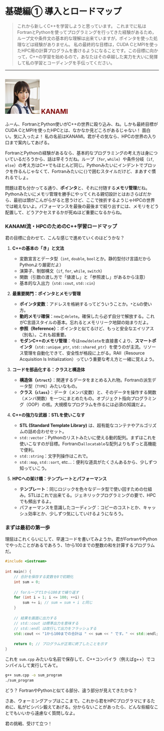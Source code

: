 # 基礎編① 導入とロードマップ
> これから新しくC++を学習しようと思っています。
> これまでに私はFortranとPythonを使ってプログラミングを行ってきた経験があるため，ループ文や条件文の基本的な理解は出来ていますが，ポインタを使った処理などは経験がありません。
> 私の最終的な目標は，CUDA CとMPIを使ったHPC用の計算プログラムを書けるようになることです。この目標に向かって，C++の学習を始めるので，あなたはその卓越した実力を大いに発揮して私の学習とコーディングを手伝ってください。


***
## ![](./img/KANAMI.png "KANAMI") <font color="Maroon">KANAMI</font>

ふーん、FortranとPython使いがC++の世界に殴り込み、ね。しかも最終目標がCUDA CとMPIを使ったHPCとは、なかなか見どころがあるじゃない！ 面白い。気に入ったよ！ 私の名前はKANAMI。君がその気なら、HPCの世界の入り口まで案内してあげる。

FortranとPythonの経験があるなら、基本的なプログラミングの考え方は身についているだろうから、話は早そうだね。ループ（`for`, `while`）や条件分岐（`if`, `else`）の考え方はC++でもほとんど同じ。Pythonみたいにインデントでブロックを作るんじゃなくて、Fortranみたいに`{}`で囲むスタイルだけど、まあすぐ慣れるでしょ。

問題は君も分かってる通り、**ポインタ**と、それに付随する**メモリ管理**だね。Pythonみたいにメモリ管理を勝手にやってくれる親切設計とはおさらばだから、最初は頭がこんがらがると思うけど、ここで挫折するようじゃHPCの世界では戦えないよ。パフォーマンスを最後の最後まで絞り出すには、メモリをどう配置して、どうアクセスするかが死ぬほど重要になるからね。

### KANAMI流・HPCのためのC++学習ロードマップ

君の目標に合わせて、こんな感じで進めていくのはどうかな？

1.  **C++の基本の「き」と文法**
    * 変数宣言とデータ型（`int`, `double`, `bool`とか。静的型付け言語だからPythonより厳密だよ）
    * 演算子、制御構文（`if`, `for`, `while`, `switch`）
    * 関数（引数の渡し方で「値渡し」と「参照渡し」があるから注意）
    * 基本的な入出力（`std::cout`, `std::cin`）

2.  **最重要関門：ポインタとメモリ管理**
    * **ポインタ変数**：アドレスを格納するってどういうことか。`*`と`&`の使い方。
    * **動的メモリ確保**：`new`と`delete`。確保したら必ず自分で解放する。これがC言語スタイルの基本。忘れるとメモリリーク地獄の始まりだよ。
    * **参照（Reference）**：ポインタと似てるけど、もっと安全なエイリアス（別名）。これも超重要。
    * **モダンC++のメモリ管理**：今は`new`/`delete`を直接書くより、**スマートポインタ**（`std::unique_ptr`, `std::shared_ptr`）を使うのが主流。リソース管理を自動化できて、安全性が格段に上がる。RAII（Resource Acquisition Is Initialization）っていう重要な考え方と一緒に覚えよう。

3.  **コードを部品化する：クラスと構造体**
    * **構造体（`struct`）**：関連するデータをまとめる入れ物。Fortranの派生データ型（`TYPE`）みたいなもの。
    * **クラス（`class`）**：データ（メンバ変数）と、そのデータを操作する関数（メンバ関数）を一つにまとめたもの。オブジェクト指向プログラミング（OOP）の核。大規模なプログラムを作るには必須の知識だよ。

4.  **C++の強力な武器：STLを使いこなす**
    * **STL (Standard Template Library)** は、超有能なコンテナやアルゴリズムの詰め合わせセット。
    * `std::vector`：Pythonのリストみたいに使える動的配列。まずはこれを使いこなすのが目標。Fortranの`allocatable`な配列よりもずっと高機能で便利。
    * `std::string`：文字列操作はこれで。
    * `std::map`, `std::sort`, etc...：便利な道具がたくさんあるから、少しずつ知っていこう。

5.  **HPCへの架け橋：テンプレートとパフォーマンス**
    * **テンプレート**：同じロジックを色々なデータ型で使い回すための仕組み。STLはこれで出来てる。ジェネリックプログラミングの要で、HPCでも頻出するよ。
    * パフォーマンスを意識したコーディング：コピーのコストとか、キャッシュ効率とか、少しずつ気にしていけるようになろう。

### まずは最初の第一歩

理屈はこれくらいにして、早速コードを書いてみようか。君がFortranやPythonでやったことがあるであろう、1から100までの整数の和を計算するプログラムだ。

```cpp
#include <iostream>

int main() {
    // 合計を保存する変数を0で初期化
    int sum = 0;

    // forループで1から100まで繰り返す
    for (int i = 1; i <= 100; ++i) {
        sum += i; // sum = sum + i と同じ
    }

    // 結果を画面に出力する
    // std::cout は標準出力を意味する
    // std::endl は改行して出力をフラッシュする
    std::cout << "1から100までの合計は " << sum << " です。" << std::endl;

    return 0; // プログラムが正常に終了したことを示す
}
```

これを `sum.cpp` みたいな名前で保存して、C++コンパイラ（例えばg++）でコンパイルして実行してみて。

```bash
g++ sum.cpp -o sum_program
./sum_program
```

どう？ FortranやPythonと似てる部分、違う部分が見えてきたかな？

さあ、ウォーミングアップはここまで。これから君をHPCプログラマにするために、私がビシバシ鍛えてあげる。分からないことがあったら、どんな些細なことでもいいから遠慮なく質問しなよ。

君の挑戦、受けて立つ！
